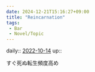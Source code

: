 ```yaml
---
date: 2024-12-21T15:16:27+09:00
title: "Reincarnation"
tags:
 - Bar
 - Novel/Topic
---
```


daily:: [2022-10-14](Daily_Note/2022-10-14.md)
up::

すぐ死ぬ転生頻度高め



